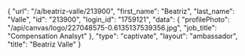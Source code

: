 {
    "url": "\/a\/beatriz-valle\/213900",
    "first_name": "Beatriz",
    "last_name": "Valle",
    "id": "213900",
    "login_id": "1759121",
    "data": {
        "profilePhoto": "\/api\/canvas\/logo\/227048575-0.6135137539356.jpg",
        "job_title": "Compensation Analsyt"
    },
    "type": "captivate",
    "layout": "ambassador",
    "title": "Beatriz Valle"
}
